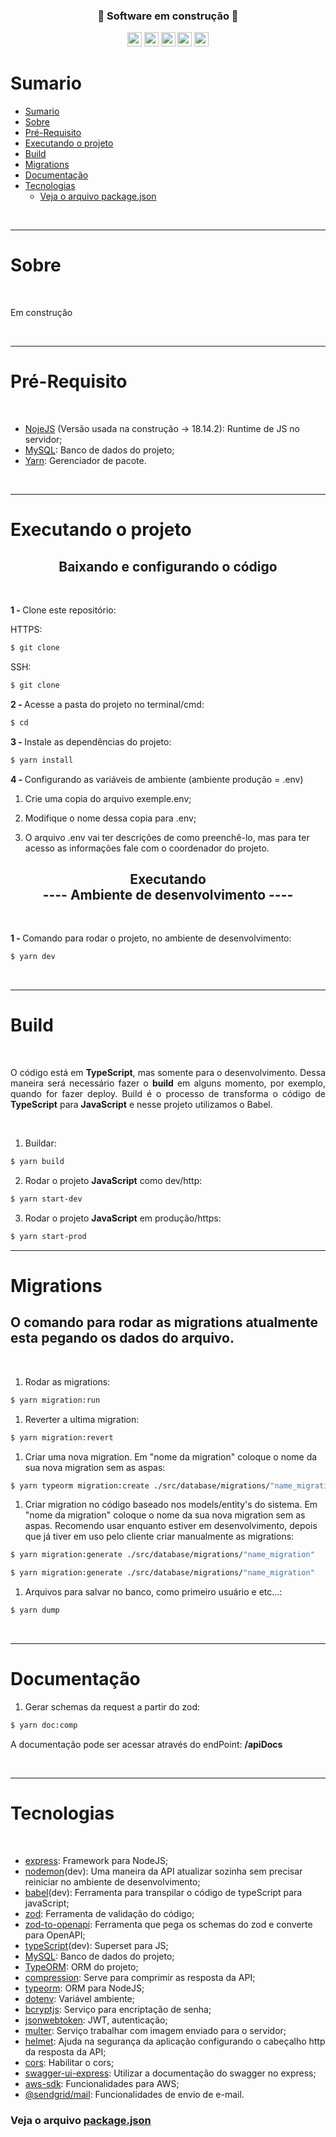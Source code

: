 
<h3 align="center">🚧 Software em construção 🚧</h3>
<p align="center">
  <img width="auto" height="23em" src="https://img.shields.io/badge/JavaScript-323330?style=flat&logo=javascript&logoColor=F7DF1E" >
  <img width="auto" height="23em" src="https://img.shields.io/badge/-TypeScript-323330?style=flat&logo=TypeScript">
  <img width="auto" height="23em" src="https://img.shields.io/badge/Node.js-323330?style=flat&logo=Node.js&logoColor=white">
  <img width="auto" height="23em" src="https://img.shields.io/badge/Express.js-323330?style=flate&logo=express">
  <img width="auto" height="23em" src="https://img.shields.io/badge/MySql-323330?style=flate&logo=mysql&logoColor=white">
</p>

# Sumario
- [Sumario](#sumario)
- [Sobre](#sobre)
- [Pré-Requisito](#pré-requisito)
- [Executando o projeto](#executando-o-projeto)
- [Build](#build)
- [Migrations](#migrations)
- [Documentação](#documentação)
- [Tecnologias](#tecnologias)
    - [Veja o arquivo package.json](#veja-o-arquivo-packagejson)

<br>

___
# Sobre

<br>

<p align="justify">
Em construção
</p>
<br>

---
# Pré-Requisito

<br>

  * [NojeJS](https://nodejs.org/en/) (Versão usada na construção -> 18.14.2): Runtime de JS no servidor;
  * [MySQL](https://www.mysql.com/): Banco de dados do projeto;
  * [Yarn](https://yarnpkg.com/): Gerenciador de pacote.

<br>

---
# Executando o projeto

<h2 align="center">Baixando e configurando o código <a name="downCod"></a></h2>

<br>

<strong>1 - </strong>  Clone este repositório:

HTTPS:
```bash
$ git clone
```
SSH:
```bash
$ git clone
```

<strong>2 - </strong>  Acesse a pasta do projeto no terminal/cmd:
```bash
$ cd
```

<strong>3 - </strong>  Instale as dependências do projeto:
```bash
$ yarn install
```

<strong>4 - </strong> Configurando as variáveis de ambiente (ambiente produção = .env)

1. Crie uma copia do arquivo exemple.env;

2. Modifique o nome dessa copia para .env;

3. O arquivo .env vai ter descrições de como preenchê-lo, mas para ter acesso as informações fale com o coordenador do projeto.

<h2 align="center">Executando <br> ---- Ambiente de desenvolvimento ---- <a name="execAmbDev"></a></h2>

<br>

<strong> 1 - </strong> Comando para rodar o projeto, no ambiente de desenvolvimento:
```bash
$ yarn dev
```

<br>

___
# Build


<br>

<p align="justify">
O código está em <strong>TypeScript</strong>, mas somente para o desenvolvimento. Dessa maneira será necessário fazer o <strong>build</strong> em alguns momento, por exemplo, quando for fazer deploy. Build é o processo de transforma o código de <strong>TypeScript</strong> para <strong>JavaScript</strong> e nesse projeto utilizamos o Babel. </p>
<br>

1. Buildar:
```bash
$ yarn build
```
2. Rodar o projeto <strong>JavaScript</strong> como dev/http:
```bash
$ yarn start-dev
```
3. Rodar o projeto <strong>JavaScript</strong> em produção/https:
```bash
$ yarn start-prod
```
___

# Migrations


<h2> O comando para rodar as migrations atualmente esta pegando os dados do arquivo.</h2>

<br>


1. Rodar as migrations:
```bash
$ yarn migration:run
```

1. Reverter a ultima migration:
```bash
$ yarn migration:revert
```

1. Criar uma nova migration. Em "nome da migration" coloque o nome da sua nova migration sem as aspas:
```bash
$ yarn typeorm migration:create ./src/database/migrations/"name_migration"
```

1. Criar migration no código baseado nos models/entity's do sistema. Em "nome da migration" coloque o nome da sua nova migration sem as aspas. Recomendo usar enquanto estiver em desenvolvimento, depois que já tiver em uso pelo cliente criar manualmente as migrations:
```bash
$ yarn migration:generate ./src/database/migrations/"name_migration"
```
```bash
$ yarn migration:generate ./src/database/migrations/"name_migration"
```

1. Arquivos para salvar no banco, como primeiro usuário e etc...:
```bash
$ yarn dump
```

<br>

___
# Documentação
1. Gerar schemas da request a partir do zod:
```bash
$ yarn doc:comp
```

A documentação pode ser acessar através do endPoint: <strong>/apiDocs</strong>

<br>

___
# Tecnologias

<br>

- [express](https://expressjs.com/pt-br/): Framework para NodeJS;
- [nodemon](https://nodemon.io/)(dev): Uma maneira da API atualizar sozinha sem
precisar reiniciar no ambiente de desenvolvimento;
- [babel](https://babeljs.io/)(dev): Ferramenta para transpilar o código de typeScript para javaScript;
- [zod](https://zod.dev/): Ferramenta de validação do código;
- [zod-to-openapi](https://github.com/asteasolutions/zod-to-openapi): Ferramenta que pega os schemas do zod e converte para OpenAPI;
- [typeScript](https://www.typescriptlang.org/)(dev): Superset para JS;
- [MySQL](https://www.mysql.com/): Banco de dados do projeto;
- [TypeORM](https://typeorm.io/#/): ORM do projeto;
- [compression](https://www.npmjs.com/package/compression): Serve para comprimir
as resposta da API;
- [typeorm](https://typeorm.io/#/): ORM para NodeJS;
- [dotenv](https://www.npmjs.com/package/dotenv): Variável ambiente;
- [bcryptjs](https://www.npmjs.com/package/bcryptjs): Serviço para encriptação de senha;
- [jsonwebtoken](https://www.npmjs.com/package/jsonwebtoken): JWT, autenticação;
- [multer](https://www.npmjs.com/package/multer): Serviço trabalhar com imagem enviado para o servidor;
- [helmet](https://www.npmjs.com/package/helmet): Ajuda na segurança da aplicação configurando o cabeçalho http da resposta da API;
- [cors](https://www.npmjs.com/package/cors): Habilitar o cors;
- [swagger-ui-express](https://www.npmjs.com/package/swagger-ui-express): Utilizar a documentação do swagger no express;
- [aws-sdk](https://yarnpkg.com/package/aws-sdk): Funcionalidades para AWS;
- [@sendgrid/mail](https://yarnpkg.com/package/@sendgrid/mail): Funcionalidades de envio de e-mail.

### Veja o arquivo [package.json](./package.json)


